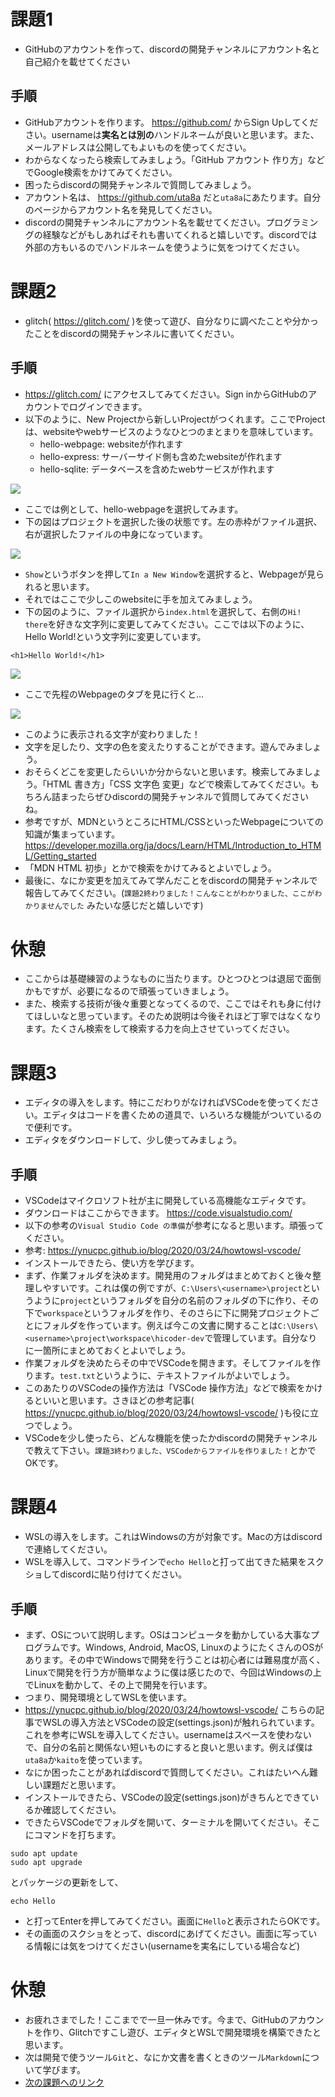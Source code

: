 # 課題1
- GitHubのアカウントを作って、discordの開発チャンネルにアカウント名と自己紹介を載せてください
## 手順
- GitHubアカウントを作ります。 https://github.com/ からSign Upしてください。usernameは**実名とは別の**ハンドルネームが良いと思います。また、メールアドレスは公開してもよいものを使ってください。
- わからなくなったら検索してみましょう。「GitHub アカウント 作り方」などでGoogle検索をかけてみてください。
- 困ったらdiscordの開発チャンネルで質問してみましょう。
- アカウント名は、 https://github.com/uta8a だと`uta8a`にあたります。自分のページからアカウント名を発見してください。
- discordの開発チャンネルにアカウント名を載せてください。プログラミングの経験などがもしあればそれも書いてくれると嬉しいです。discordでは外部の方もいるのでハンドルネームを使うように気をつけてください。

# 課題2
- glitch( https://glitch.com/ )を使って遊び、自分なりに調べたことや分かったことをdiscordの開発チャンネルに書いてください。
## 手順
- https://glitch.com/ にアクセスしてみてください。Sign inからGitHubのアカウントでログインできます。
- 以下のように、New Projectから新しいProjectがつくれます。ここでProjectは、websiteやwebサービスのようなひとつのまとまりを意味しています。
    - hello-webpage: websiteが作れます
    - hello-express: サーバーサイド側も含めたwebsiteが作れます
    - hello-sqlite: データベースを含めたwebサービスが作れます

![](./resource/image-1.jpg)

- ここでは例として、hello-webpageを選択してみます。
- 下の図はプロジェクトを選択した後の状態です。左の赤枠がファイル選択、右が選択したファイルの中身になっています。

![](./resource/image-2.png)

- `Show`というボタンを押して`In a New Window`を選択すると、Webpageが見られると思います。
- それではここで少しこのwebsiteに手を加えてみましょう。
- 下の図のように、ファイル選択から`index.html`を選択して、右側の`Hi! there`を好きな文字列に変更してみてください。ここでは以下のように、Hello World!という文字列に変更しています。
```
<h1>Hello World!</h1>
```

![](./resource/image-3.png)

- ここで先程のWebpageのタブを見に行くと...

![](./resource/image-4.png)

- このように表示される文字が変わりました！
- 文字を足したり、文字の色を変えたりすることができます。遊んでみましょう。
- おそらくどこを変更したらいいか分からないと思います。検索してみましょう。「HTML 書き方」「CSS 文字色 変更」などで検索してみてください。もちろん詰まったらぜひdiscordの開発チャンネルで質問してみてくださいね。
- 参考ですが、MDNというところにHTML/CSSといったWebpageについての知識が集まっています。 https://developer.mozilla.org/ja/docs/Learn/HTML/Introduction_to_HTML/Getting_started
- 「MDN HTML 初歩」とかで検索をかけてみるとよいでしょう。
- 最後に、なにか変更を加えてみて学んだことをdiscordの開発チャンネルで報告してみてください。(`課題2終わりました！こんなことがわかりました、ここがわかりませんでした` みたいな感じだと嬉しいです)

# 休憩
- ここからは基礎練習のようなものに当たります。ひとつひとつは退屈で面倒かもですが、必要になるので頑張っていきましょう。
- また、検索する技術が後々重要となってくるので、ここではそれも身に付けてほしいなと思っています。そのため説明は今後それほど丁寧ではなくなります。たくさん検索をして検索する力を向上させていってください。

# 課題3
- エディタの導入をします。特にこだわりがなければVSCodeを使ってください。エディタはコードを書くための道具で、いろいろな機能がついているので便利です。
-  エディタをダウンロードして、少し使ってみましょう。
## 手順
- VSCodeはマイクロソフト社が主に開発している高機能なエディタです。
- ダウンロードはここからできます。 https://code.visualstudio.com/
- 以下の参考の`Visual Studio Code の準備`が参考になると思います。頑張ってください。
- 参考: https://ynucpc.github.io/blog/2020/03/24/howtowsl-vscode/
- インストールできたら、使い方を学びます。
- まず、作業フォルダを決めます。開発用のフォルダはまとめておくと後々整理しやすいです。これは僕の例ですが、`C:\Users\<username>\project`というように`project`というフォルダを自分の名前のフォルダの下に作り、その下で`workspace`というフォルダを作り、そのさらに下に開発プロジェクトごとにフォルダを作っています。例えば今この文書に関することは`C:\Users\<username>\project\workspace\hicoder-dev`で管理しています。自分なりに一箇所にまとめておくとよいでしょう。
- 作業フォルダを決めたらその中でVSCodeを開きます。そしてファイルを作ります。`test.txt`というように、テキストファイルがよいでしょう。
- このあたりのVSCodeの操作方法は「VSCode 操作方法」などで検索をかけるといいと思います。さきほどの参考記事( https://ynucpc.github.io/blog/2020/03/24/howtowsl-vscode/ )も役に立つでしょう。
- VSCodeを少し使ったら、どんな機能を使ったかdiscordの開発チャンネルで教えて下さい。`課題3終わりました、VSCodeからファイルを作りました！`とかでOKです。

# 課題4
- WSLの導入をします。これはWindowsの方が対象です。Macの方はdiscordで連絡してください。
- WSLを導入して、コマンドラインで`echo Hello`と打って出てきた結果をスクショしてdiscordに貼り付けてください。
## 手順
- まず、OSについて説明します。OSはコンピュータを動かしている大事なプログラムです。Windows, Android, MacOS, LinuxのようにたくさんのOSがあります。その中でWindowsで開発を行うことは初心者には難易度が高く、Linuxで開発を行う方が簡単なように僕は感じたので、今回はWindowsの上でLinuxを動かして、その上で開発を行います。
- つまり、開発環境としてWSLを使います。
- https://ynucpc.github.io/blog/2020/03/24/howtowsl-vscode/ こちらの記事でWSLの導入方法とVSCodeの設定(settings.json)が触れられています。これを参考にWSLを導入してください。usernameはスペースを使わないで、自分の名前と関係ない短いものにすると良いと思います。例えば僕は`uta8a`か`kaito`を使っています。
- なにか困ったことがあればdiscordで質問してください。これはたいへん難しい課題だと思います。
- インストールできたら、VSCodeの設定(settings.json)がきちんとできているか確認してください。
- できたらVSCodeでフォルダを開いて、ターミナルを開いてください。そこにコマンドを打ちます。
```
sudo apt update
sudo apt upgrade
```
とパッケージの更新をして、
```
echo Hello
```
- と打ってEnterを押してみてください。画面に`Hello`と表示されたらOKです。
- その画面のスクショをとって、discordにあげてください。画面に写っている情報には気をつけてください(usernameを実名にしている場合など)

# 休憩
- お疲れさまでした！ここまでで一旦一休みです。今まで、GitHubのアカウントを作り、Glitchですこし遊び、エディタとWSLで開発環境を構築できたと思います。
- 次は開発で使うツール`Git`と、なにか文書を書くときのツール`Markdown`について学びます。
- [次の課題へのリンク](./chall-git-markdown.md)